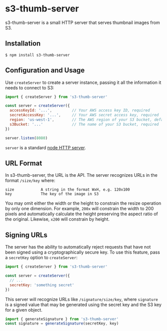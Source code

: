 # s3-thumb-server

s3-thumb-server is a small HTTP server that serves thumbnail images from S3.

## Installation

    $ npm install s3-thumb-server

## Configuration and Usage

Use `createServer` to create a server instance, passing it all the information it needs to connect to S3:

```js
import { createServer } from 's3-thumb-server'

const server = createServer({
  accessKeyId: '...',         // Your AWS access key ID, required
  secretAccessKey: '...',     // Your AWS secret access key, required
  region: 'us-west-1',        // The AWS region of your S3 bucket, defaults to "us-west-1"
  s3Bucket: '...'             // The name of your S3 bucket, required
})

server.listen(8080)
```

`server` is a standard [node HTTP server](https://nodejs.org/api/http.html#http_class_http_server).

## URL Format

In s3-thumb-server, the URL is the API. The server recognizes URLs in the format `/size/key` where:

    size            A string in the format WxH, e.g. 120x100
    key             The key of the image in S3

You may omit either the width or the height to constrain the resize operation by only one dimension. For example, `200x` will constrain the width to 200 pixels and automatically calculate the height preserving the aspect ratio of the original. Likewise, `x200` will constrain by height.

## Signing URLs

The server has the ability to automatically reject requests that have not been signed using a cryptographically secure key. To use this feature, pass a `secretKey` option to `createServer`:

```js
import { createServer } from 's3-thumb-server'

const server = createServer({
  // ...
  secretKey: 'something secret'
})
```

This server will recognize URLs like `/signature/size/key`, where `signature` is a signed value that may be generated using the secret key and the S3 key for a given object.

```js
import { generateSignature } from 's3-thumb-server'
const signature = generateSignature(secretKey, key)
```

